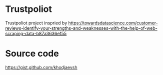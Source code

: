 # Trustpoliot
Trustpoliot project inspried by https://towardsdatascience.com/customer-reviews-identify-your-strengths-and-weaknesses-with-the-help-of-web-scraping-data-b87a3636ef55



# Source code
https://gist.github.com/khodjaevsh